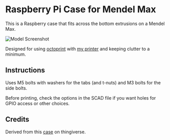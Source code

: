 # Raspberry Pi Case for Mendel Max

This is a Raspberry case that fits across the bottom extrusions on a Mendel Max.

![Model Screenshot](https://raw.github.com/reefab/mendelmax-raspberry-pi-case/master/Case%20Model.jpg)

Designed for using [octoprint](http://octoprint.org) with [my printer](http://www.flickr.com/photos/reefab/8843537904/) and keeping clutter to a minimum.

## Instructions

Uses M5 bolts with washers for the tabs (and t-nuts) and M3 bolts for the side bolts.

Before printing, check the options in the SCAD file if you want holes for GPIO
access or other choices.

## Credits

Derived from this [case](http://www.thingiverse.com/thing:43587) on thingiverse. 
